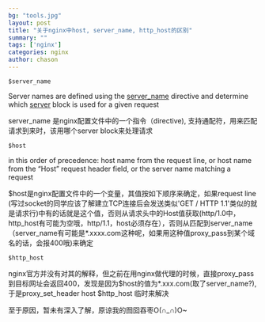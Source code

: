 ```yaml
---
bg: "tools.jpg"
layout: post
title: "关于nginx中host, server_name, http_host的区别"
summary: ""
tags: ['nginx']
categories: nginx
author: chason
---
```


`$server_name`

Server names are defined using the [server_name](http://nginx.org/en/docs/http/ngx_http_core_module.html#server_name) directive and determine which [server](http://nginx.org/en/docs/http/ngx_http_core_module.html#server) block is used for a given request

server_name 是nginx配置文件中的一个指令（directive), 支持通配符，用来匹配请求到来时，该用哪个server block来处理请求

`$host`

in this order of precedence: host name from the request line, or host name from the “Host” request header field, or the server name matching a request

$host是nginx配置文件中的一个变量，其值按如下顺序来确定，如果request line (写过socket的同学应该了解建立TCP连接后会发送类似'GET / HTTP 1.1'类似的就是请求行)中有的话就是这个值，否则从请求头中的Host值获取(http/1.0中，http_host有可能为空哦，http/1.1，host必须存在），否则从匹配到server_name（server_name有可能是*.xxxx.com这种呢，如果用这种值proxy_pass到某个域名的话，会报400哦)来确定

`$http_host`

nginx官方并没有对其的解释，但之前在用nginx做代理的时候，直接proxy_pass到目标网址会返回400，发现是因为$host的值为*.xxx.com(取了server_name?), 于是proxy_set_header host \$http_host 临时来解决

至于原因，暂未有深入了解，原谅我的囫囵吞枣O(∩_∩)O~